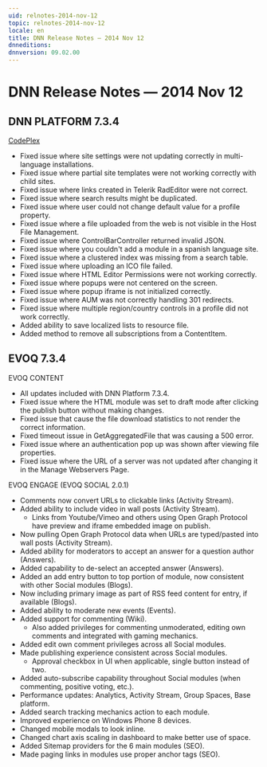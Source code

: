 ```yaml
---
uid: relnotes-2014-nov-12
topic: relnotes-2014-nov-12
locale: en
title: DNN Release Notes — 2014 Nov 12
dnneditions:
dnnversion: 09.02.00
---
```


# DNN Release Notes — 2014 Nov 12

## DNN PLATFORM 7.3.4

[CodePlex](https://dotnetnuke.codeplex.com/releases/view/137325)

*   Fixed issue where site settings were not updating correctly in multi-language installations.
*   Fixed issue where partial site templates were not working correctly with child sites.
*   Fixed issue where links created in Telerik RadEditor were not correct.
*   Fixed issue where search results might be duplicated.
*   Fixed issue where user could not change default value for a profile property.
*   Fixed issue where a file uploaded from the web is not visible in the Host File Management.
*   Fixed issue where ControlBarController returned invalid JSON.
*   Fixed issue where you couldn't add a module in a spanish language site.
*   Fixed issue where a clustered index was missing from a search table.
*   Fixed issue where uploading an ICO file failed.
*   Fixed issue where HTML Editor Permissions were not working correctly.
*   Fixed issue where popups were not centered on the screen.
*   Fixed issue where popup iframe is not initialized correctly.
*   Fixed issue where AUM was not correctly handling 301 redirects.
*   Fixed issue where multiple region/country controls in a profile did not work correctly.
*   Added ability to save localized lists to resource file.
*   Added method to remove all subscriptions from a ContentItem.

## EVOQ 7.3.4

EVOQ CONTENT

*   All updates included with DNN Platform 7.3.4.
*   Fixed issue where the HTML module was set to draft mode after clicking the publish button without making changes.
*   Fixed issue that cause the file download statistics to not render the correct information.
*   Fixed timeout issue in GetAggregatedFile that was causing a 500 error.
*   Fixed issue where an authentication pop up was shown after viewing file properties.
*   Fixed issue where the URL of a server was not updated after changing it in the Manage Webservers Page.

EVOQ ENGAGE (EVOQ SOCIAL 2.0.1)

*   Comments now convert URLs to clickable links (Activity Stream).
*   Added ability to include video in wall posts (Activity Stream).
    *   Links from Youtube/Vimeo and others using Open Graph Protocol have preview and iframe embedded image on publish.
*   Now pulling Open Graph Protocol data when URLs are typed/pasted into wall posts (Activity Stream).
*   Added ability for moderators to accept an answer for a question author (Answers).
*   Added capability to de-select an accepted answer (Answers).
*   Added an add entry button to top portion of module, now consistent with other Social modules (Blogs).
*   Now including primary image as part of RSS feed content for entry, if available (Blogs).
*   Added ability to moderate new events (Events).
*   Added support for commenting (Wiki).
    *   Also added privileges for commenting unmoderated, editing own comments and integrated with gaming mechanics.
*   Added edit own comment privileges across all Social modules.
*   Made publishing experience consistent across Social modules.
    *   Approval checkbox in UI when applicable, single button instead of two.
*   Added auto-subscribe capability throughout Social modules (when commenting, positive voting, etc.).
*   Performance updates: Analytics, Activity Stream, Group Spaces, Base platform.
*   Added search tracking mechanics action to each module.
*   Improved experience on Windows Phone 8 devices.
*   Changed mobile modals to look inline.
*   Changed chart axis scaling in dashboard to make better use of space.
*   Added Sitemap providers for the 6 main modules (SEO).
*   Made paging links in modules use proper anchor tags (SEO).
